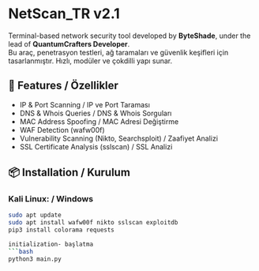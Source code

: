 # NetScan_TR v2.1

Terminal-based network security tool developed by **ByteShade**, under the lead of **QuantumCrafters Developer**.  
Bu araç, penetrasyon testleri, ağ taramaları ve güvenlik keşifleri için tasarlanmıştır. Hızlı, modüler ve çokdilli yapı sunar.

## 🚀 Features / Özellikler
- IP & Port Scanning / IP ve Port Taraması  
- DNS & Whois Queries / DNS & Whois Sorguları  
- MAC Address Spoofing / MAC Adresi Değiştirme  
- WAF Detection (wafw00f)  
- Vulnerability Scanning (Nikto, Searchsploit) / Zaafiyet Analizi  
- SSL Certificate Analysis (sslscan) / SSL Analizi  

## 📦 Installation / Kurulum

### Kali Linux: / Windows 
```bash
sudo apt update
sudo apt install wafw00f nikto sslscan exploitdb
pip3 install colorama requests

initialization- başlatma
```bash
python3 main.py
